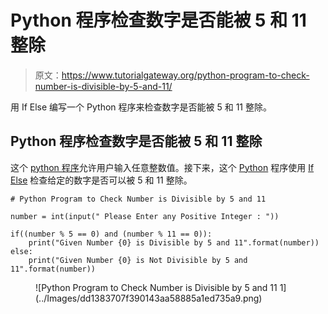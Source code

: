 # Python 程序检查数字是否能被 5 和 11 整除

> 原文：<https://www.tutorialgateway.org/python-program-to-check-number-is-divisible-by-5-and-11/>

用 If Else 编写一个 Python 程序来检查数字是否能被 5 和 11 整除。

## Python 程序检查数字是否能被 5 和 11 整除

这个 [python 程序](https://www.tutorialgateway.org/python-programming-examples/)允许用户输入任意整数值。接下来，这个 [Python](https://www.tutorialgateway.org/python-tutorial/) 程序使用 [If Else](https://www.tutorialgateway.org/python-if-else/) 检查给定的数字是否可以被 5 和 11 整除。

```
# Python Program to Check Number is Divisible by 5 and 11

number = int(input(" Please Enter any Positive Integer : "))

if((number % 5 == 0) and (number % 11 == 0)):
    print("Given Number {0} is Divisible by 5 and 11".format(number))
else:
    print("Given Number {0} is Not Divisible by 5 and 11".format(number))
```

<figure class="wp-block-image">![Python Program to Check Number is Divisible by 5 and 11 1](../Images/dd1383707f390143aa58885a1ed735a9.png)</figure>